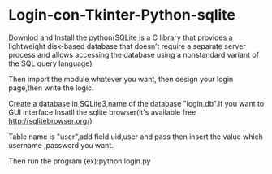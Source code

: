 ﻿# Login-con-Tkinter-Python-sqlite
Downlod and Install the python(SQLite is a C library that provides a lightweight disk-based database that doesn’t require a separate server process and allows accessing the database using a nonstandard variant of the SQL query language)

Then import the module whatever you want, then design your login page,then write the logic.

Create a database in SQLite3,name of the database "login.db".If you want to GUI interface Insatll the sqlite browser(it's available free http://sqlitebrowser.org/)

Table name is "user",add field uid,user and pass then insert the value which username ,password you want.

Then run the program (ex):python login.py

